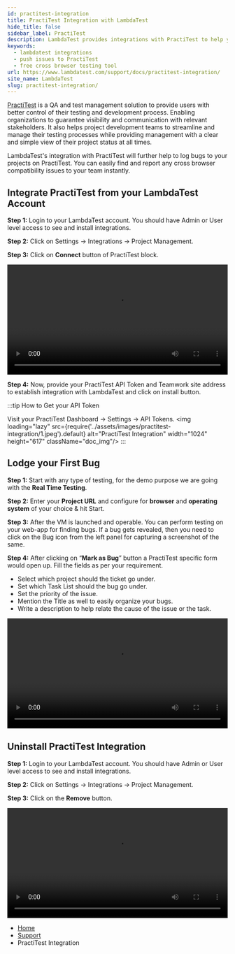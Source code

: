 ```yaml
---
id: practitest-integration
title: PractiTest Integration with LambdaTest
hide_title: false
sidebar_label: PractiTest
description: LambdaTest provides integrations with PractiTest to help you log bugs directly from the middle of your test session on LambdaTest to your PractiTest.
keywords:
  - lambdatest integrations
  - push issues to PractiTest
  - free cross browser testing tool
url: https://www.lambdatest.com/support/docs/practitest-integration/
site_name: LambdaTest
slug: practitest-integration/
---
```


<script type="application/ld+json"
      dangerouslySetInnerHTML={{ __html: JSON.stringify({
       "@context": "https://schema.org",
        "@type": "BreadcrumbList",
        "itemListElement": [{
          "@type": "ListItem",
          "position": 1,
          "name": "LambdaTest",
          "item": "https://www.lambdatest.com"
        },{
          "@type": "ListItem",
          "position": 2,
          "name": "Support",
          "item": "https://www.lambdatest.com/support/docs/"
        },{
          "@type": "ListItem",
          "position": 3,
          "name": "PractiTest Integration",
          "item": "https://www.lambdatest.com/support/docs/practitest-integration/"
        }]
      })
    }}
></script>

[PractiTest](https://www.practitest.com/) is a QA and test management solution to provide users with better control of their testing and development process. Enabling organizations to guarantee visibility and communication with relevant stakeholders. It also helps project development teams to streamline and manage their testing processes while providing management with a clear and simple view of their project status at all times.

LambdaTest's integration with PractiTest will further help to log bugs to your projects on PractiTest. You can easily find and report any cross browser compatibility issues to your team instantly.

## Integrate PractiTest from your LambdaTest Account

**Step 1:** Login to your LambdaTest account. You should have Admin or User level access to see and install integrations.

**Step 2:** Click on Settings -> Integrations -> Project Management.

**Step 3:** Click on **Connect** button of PractiTest block.

<video class="right-side" width="100%" controls id="vid">
<source src= {require('../assets/images/practitest-integration/1.mp4').default} type="video/mp4" />
</video>

**Step 4:** Now, provide your PractiTest API Token and Teamwork site address to establish integration with LambdaTest and click on install button.

:::tip How to Get your API Token

Visit your PractiTest Dashboard -> Settings -> API Tokens.
<img loading="lazy" src={require('../assets/images/practitest-integration/1.jpeg').default} alt="PractiTest Integration" width="1024" height="617" className="doc_img"/>
:::

## Lodge your First Bug

**Step 1:** Start with any type of testing, for the demo purpose we are going with the **Real Time Testing**.

**Step 2:** Enter your **Project URL** and configure for **browser** and **operating system** of your choice & hit Start.

**Step 3:** After the VM is launched and operable. You can perform testing on your web-app for finding bugs. If a bug gets revealed, then you need to click on the Bug icon from the left panel for capturing a screenshot of the same.

**Step 4:** After clicking on “**Mark as Bug**” button a PractiTest specific form would open up. Fill the fields as per your requirement.

- Select which project should the ticket go under.
- Set which Task List should the bug go under.
- Set the priority of the issue.
- Mention the Title as well to easily organize your bugs.
- Write a description to help relate the cause of the issue or the task.

<video class="right-side" width="100%" controls id="vid">
<source src= {require('../assets/images/practitest-integration/2.mp4').default} type="video/mp4" />
</video>

## Uninstall PractiTest Integration

**Step 1:** Login to your LambdaTest account. You should have Admin or User level access to see and install integrations.

**Step 2:** Click on Settings -> Integrations -> Project Management.

**Step 3:** Click on the **Remove** button.

<video class="right-side" width="100%" controls id="vid">
<source src= {require('../assets/images/practitest-integration/3.mp4').default} type="video/mp4" />
</video>

<nav aria-label="breadcrumbs">
  <ul className="breadcrumbs">
    <li className="breadcrumbs__item">
      <a className="breadcrumbs__link" href="https://www.lambdatest.com">
        Home
      </a>
    </li>
    <li className="breadcrumbs__item">
      <a className="breadcrumbs__link" target="_self" href="https://www.lambdatest.com/support/docs/">
        Support
      </a>
    </li>
    <li className="breadcrumbs__item breadcrumbs__item--active">
      <span className="breadcrumbs__link">
        PractiTest Integration
      </span>
    </li>
  </ul>
</nav>


  
